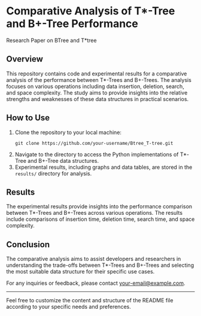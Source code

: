 # Comparative Analysis of T*-Tree and B+-Tree Performance
Research Paper on BTree and T*tree 

## Overview
This repository contains code and experimental results for a comparative analysis of the performance between T*-Trees and B+-Trees. The analysis focuses on various operations including data insertion, deletion, search, and space complexity. The study aims to provide insights into the relative strengths and weaknesses of these data structures in practical scenarios.

## How to Use
1. Clone the repository to your local machine:
   ```
   git clone https://github.com/your-username/Btree_T-tree.git
   ```
2. Navigate to the directory to access the Python implementations of T*-Tree and B+-Tree data structures.
3. Experimental results, including graphs and data tables, are stored in the `results/` directory for analysis.

## Results
The experimental results provide insights into the performance comparison between T*-Trees and B+-Trees across various operations. The results include comparisons of insertion time, deletion time, search time, and space complexity.

## Conclusion
The comparative analysis aims to assist developers and researchers in understanding the trade-offs between T*-Trees and B+-Trees and selecting the most suitable data structure for their specific use cases.

For any inquiries or feedback, please contact [your-email@example.com](mailto:your-email@example.com).

---
Feel free to customize the content and structure of the README file according to your specific needs and preferences.
